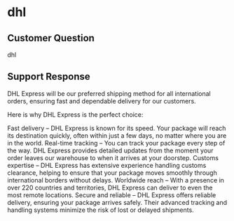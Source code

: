 # dhl

## Customer Question

dhl

## Support Response

DHL Express will be our preferred shipping method for all international orders, ensuring fast and dependable delivery for our customers.

Here is why DHL Express is the perfect choice:

Fast delivery – DHL Express is known for its speed. Your package will reach its destination quickly, often within just a few days, no matter where you are in the world.
Real-time tracking – You can track your package every step of the way. DHL Express provides detailed updates from the moment your order leaves our warehouse to when it arrives at your doorstep.
Customs expertise – DHL Express has extensive experience handling customs clearance, helping to ensure that your package moves smoothly through international borders without delays.
Worldwide reach – With a presence in over 220 countries and territories, DHL Express can deliver to even the most remote locations.
Secure and reliable – DHL Express offers reliable delivery, ensuring your package arrives safely. Their advanced tracking and handling systems minimize the risk of lost or delayed shipments.
